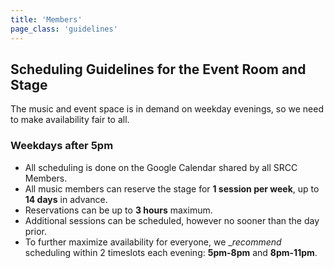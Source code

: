 ```yaml
---
title: 'Members'
page_class: 'guidelines'
---
```


## Scheduling Guidelines for the Event Room and Stage

The music and event space is in demand
on weekday evenings,
so we need to make availability fair to all.

### Weekdays after 5pm

* All scheduling is done
  on the Google Calendar shared
  by all SRCC Members.
* All music members can reserve the stage
  for **1 session per week**,
  up to **14 days** in advance.
* Reservations can be up to **3 hours** maximum.
* Additional sessions can be scheduled,
  however no sooner than the day prior.
* To further maximize availability for everyone,
  we __recommend_
  scheduling within 2 timeslots each evening:
  **5pm-8pm** and **8pm-11pm**.
